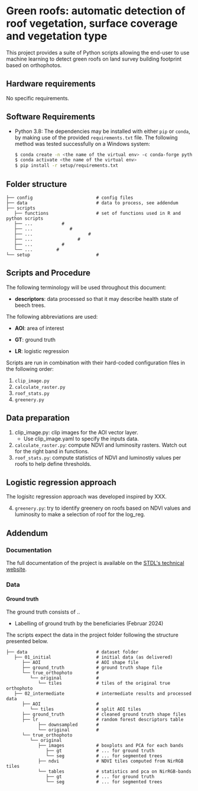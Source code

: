 # Green roofs: automatic detection of roof vegetation, surface coverage and vegetation type

This project provides a suite of Python scripts allowing the end-user to use machine learning to detect green roofs on land survey building footprint based on orthophotos. 

## Hardware requirements

No specific requirements. 

## Software Requirements

* Python 3.8: The dependencies may be installed with either `pip` or `conda`, by making use of the provided `requirements.txt` file. The following method was tested successfully on a Windows system: 

    ```bash
    $ conda create -n <the name of the virtual env> -c conda-forge python=3.10 gdal
    $ conda activate <the name of the virtual env>
    $ pip install -r setup/requirements.txt
    ```

## Folder structure

```
├── config                        # config files
├── data						  # data to process, see addendum
├── scripts
   ├── functions                  # set of functions used in R and python scripts
   ├── ...           # 
   ├── ...              # 
   ├── ...                     # 
   ├── ...                 # 
   ├── ...           # 
   └── ...         #
└── setup                         # 
```

## Scripts and Procedure

The following terminology will be used throughout this document:

* **descriptors**: data processed so that it may describe health state of beech trees. 

The following abbreviations are used:

* **AOI**: area of interest

* **GT**: ground truth

* **LR**: logistic regression

Scripts are run in combination with their hard-coded configuration files in the following order: 

1. `clip_image.py`
2. `calculate_raster.py`
3. `roof_stats.py`
4. `greenery.py`


## Data preparation
1. clip_image.py: clip images for the AOI vector layer. 
	* Use clip_image.yaml to specify the inputs data. 
2. `calculate_raster.py`: compute NDVI and luminosity rasters. Watch out for the right band in functions. 
3. `roof_stats.py`: compute statistics of NDVI and luminostiy values per roofs to help define thresholds.

## Logistic regression approach
The logisitc regression approach was developed inspired by XXX. 


4. `greenery.py`: try to identify greenery on roofs based on NDVI values and luminosity to make a selection of roof for the log_reg. 




## Addendum

### Documentation
The full documentation of the project is available on the [STDL's technical website](https://tech.stdl.ch/PROJ-VEGROOFS/).

### Data 

#### Ground truth 

The ground truth consists of .. 
* Labelling of ground truth by the beneficiaries (Februar 2024)

The scripts expect the data in the project folder following the structure presented below.

```
├── data                          # dataset folder
   ├── 01_initial                 # initial data (as delivered)
      ├── AOI                     # AOI shape file
      ├── ground_truth            # ground truth shape file
      └── true_orthophoto         #
         └── original             #
            └── tiles             # tiles of the original true orthophoto
   ├── 02_intermediate            # intermediate results and processed data
      ├── AOI                     # 
         └── tiles                # split AOI tiles 
      ├── ground_truth            # cleaned ground truth shape files
      ├── lr                      # random forest descriptors table
	        ├── downsampled       #
			└── original		  #
      └── true_orthophoto
         └── original
            ├── images            # boxplots and PCA for each bands
               ├── gt             # ... for ground truth
               └── seg            # ... for segmented trees
            ├── ndvi              # NDVI tiles computed from NirRGB tiles
            └── tables            # statistics and pca on NirRGB-bands
               ├── gt             # ... for ground truth
               └── seg            # ... for segmented trees
```

